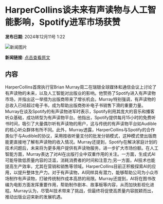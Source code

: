 # HarperCollins谈未来有声读物与人工智能影响，Spotify进军市场获赞

**发布日期**: 2024年12月11号 1:22

![新闻图片](https://pic.chinaz.com/picmap/202308111005430160_0.jpg)

**新闻链接**: [点击查看原文](https://www.aibase.com/zh/news/13846)

## 内容

HarperCollins首席执行官Brian Murray周二在瑞银全球媒体和通信会议上讨论了有声读物的未来，以及人工智能对出版业的影响。他赞扬了Spotify进入有声读物市场，并指出这一举措为出版商带来了增长机会。Murray特别强调，有声读物的总收入已经超过电子书，成为帮助出版商弥补电子书销售下滑的重要力量。Murray在谈及Spotify的有声读物进军时表示，Spotify利用其庞大的音乐和播客听众基础，成功转型为有声读物平台。他指出，Spotify提供每月15小时的免费听书时间，吸引了大量偶尔听有声读物的用户，这与传统的有声读物平台如Audible的核心听众群体有所不同。此外，Murray透露，HarperCollins与Spotify的合作类似于与Audible的协议，采用按收听量支付的批发分销模式，这种模式使出版商能更直接地了解有声读物的收入情况。Murray还提到，Spotify在解决家庭计划的技术问题后，未来将为更多用户提供有声读物服务，进一步扩大市场份额。在人工智能方面，Murray表达了对AI在出版行业中双重作用的关注。一方面，生成式AI可能导致低质量内容的泛滥，消耗消费者的时间和注意力;另一方面，AI技术也能提高生产效率，尤其在营销和销售等领域。HarperCollins目前正积极探索AI的应用，以提升整体生产力。对于有声读物，AI同样具有潜力，能够帮助公司为小众市场制作有声读物，打破传统制作成本高昂的局限。Murray还提到，AI将在图书改编为电影方面发挥重要作用，帮助制作剧本、故事板等内容，从而加快影视化进程。Murray认为，尽管AI技术带来了挑战，但最终将促使高质量内容脱颖而出，推动出版业迎来新的发展机遇。
